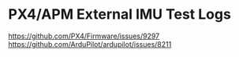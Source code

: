 # PX4/APM External IMU Test Logs

https://github.com/PX4/Firmware/issues/9297
https://github.com/ArduPilot/ardupilot/issues/8211
